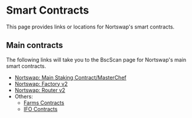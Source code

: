 # Smart Contracts

This page provides links or locations for Nortswap's smart contracts.

## Main contracts

The following links will take you to the BscScan page for Nortswap's main smart contracts.

* [Nortswap: Main Staking Contract/MasterChef](https://bscscan.com/address/0x73feaa1ee314f8c655e354234017be2193c9e24e)
* [Nortswap: Factory v2](https://bscscan.com/address/0xca143ce32fe78f1f7019d7d551a6402fc5350c73)
* [Nortswap: Router v2](https://bscscan.com/address/0x10ed43c718714eb63d5aa57b78b54704e256024e)
* Others:
  * [Farms Contracts](./#farms-contracts)
  * [IFO Contracts](./#ifo-contracts)

